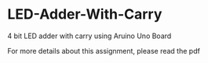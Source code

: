 # LED-Adder-With-Carry
4 bit LED adder with carry using Aruino Uno Board

For more details about this assignment, please read the pdf
